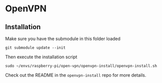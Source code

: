 # OpenVPN

## Installation

Make sure you have the submodule in this folder loaded

```
git submodule update --init
```

Then execute the installation script

```
sudo ~/envs/raspberry-pi/open-vpn/openvpn-install/openvpn-install.sh
```

Check out the README in the `openvpn-install` repo for more details.
